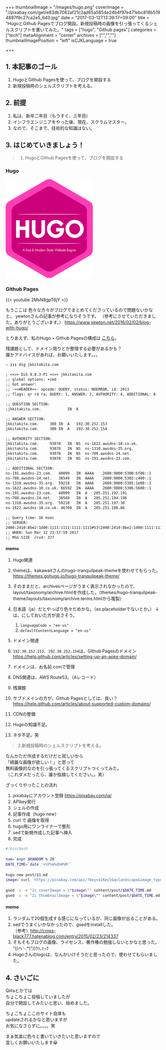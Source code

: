 +++
thumbnailImage = "/images/hugo.png"
coverImage = "//pixabay.com/get/e83db7062af21c2ad65a5854e24b4f97e471ebc818b5194897f9c27ca2e5_640.jpg"
date = "2017-03-12T13:39:17+09:00"
title = "HugoとGithub Pagesでブログ開設。新規投稿時の画像を引っ張ってくるシェルスクリプトを書いてみた。"
tags = ["hugo", "Github pages"]
categories = ["tech"]
metaAlignment = "center"
archives = ["","",""]
thumbnailImagePosition = "left"
isCJKLanguage = true

+++

## 1. 本記事のゴール

1. HugoとGithub Pagesを使って、ブログを開設する
2. 新規投稿時のシェルスクリプトを考える。

## 2. 前提

1. 私は、新卒二年目（もうすぐ、三年目）
2. インフラエンジニアをやった後、現在、スクラムマスター。
3. なので、そこまで、技術的な知識はない。

## 3. はじめていきましょう！

> 1. HugoとGithub Pagesを使って、ブログを開設する

### Hugo

![hugo](/images/hugo.png)

### Github Pages

{{< youtube 2MsN8gpT6jY >}}

もうここは
色々な方々がブログでまとめてくださっているので問題ないかなと。
yewtonさんの記事が参考になりそうです。
（参考にさせていただきました。ありがとうございます。）
https://www.yewton.net/2016/02/02/blog-with-hugo/

とりあえず、私のHugo + Github Pagesの構成は
[こちら](https://github.com/jkkitakita/blog "JK's memo")。

残課題として、ドメイン周りとか整理する必要があるかも？  
誰かアドバイスがあれば、お願いいたします。。。

```
~ ❯❯❯ dig jkkitakita.com

; <<>> DiG 9.8.3-P1 <<>> jkkitakita.com
;; global options: +cmd
;; Got answer:
;; ->>HEADER<<- opcode: QUERY, status: NOERROR, id: 2013
;; flags: qr rd ra; QUERY: 1, ANSWER: 2, AUTHORITY: 4, ADDITIONAL: 8

;; QUESTION SECTION:
;jkkitakita.com.			IN	A

;; ANSWER SECTION:
jkkitakita.com.		300	IN	A	192.30.252.153
jkkitakita.com.		300	IN	A	192.30.252.154

;; AUTHORITY SECTION:
jkkitakita.com.		93078	IN	NS	ns-1622.awsdns-10.co.uk.
jkkitakita.com.		93078	IN	NS	ns-1310.awsdns-35.org.
jkkitakita.com.		93078	IN	NS	ns-708.awsdns-24.net.
jkkitakita.com.		93078	IN	NS	ns-191.awsdns-23.com.

;; ADDITIONAL SECTION:
ns-191.awsdns-23.com.	40099	IN	AAAA	2600:9000:5300:bf00::1
ns-708.awsdns-24.net.	38549	IN	AAAA	2600:9000:5302:c400::1
ns-1310.awsdns-35.org.	59218	IN	AAAA	2600:9000:5305:1e00::1
ns-1622.awsdns-10.co.uk. 66592	IN	AAAA	2600:9000:5306:5600::1
ns-191.awsdns-23.com.	40099	IN	A	205.251.192.191
ns-708.awsdns-24.net.	38549	IN	A	205.251.194.196
ns-1310.awsdns-35.org.	59218	IN	A	205.251.197.30
ns-1622.awsdns-10.co.uk. 46709	IN	A	205.251.198.86

;; Query time: 16 msec
;; SERVER: 2400:2410:8be2:1d00:1111:1111:1111:1111#53(2400:2410:8be2:1d00:1111:1111:1111:1111)
;; WHEN: Sun Mar 12 23:57:59 2017
;; MSG SIZE  rcvd: 377
```

#### memo

1. Hugo関連
  1. themeは、kakawaitさんのhugo-tranquilpeak-themeを使わせてもらった。
  https://themes.gohugo.io/hugo-tranquilpeak-theme/
  1. そのままだと、archivesページがうまく表示されなかったので、layout/taxonomy/archive.htmlを作成した。（themes/hugo-tranquilpeak-theme/layouts/taxonomy/archive.terms.htmlから複製）
  1. 日本語（ja）だとやっぱり色々だめかな。（ex.placeholderでないとか。）
  ↓は、にしておいた方が良さそう。
      1. `languageCode = "en-us"`
      1. `defaultContentLanguage = "en-us"`
1. ドメイン関連
  1. `192.30.252.153`、`192.30.252.154`は、Github Pagesのドメイン
  https://help.github.com/articles/setting-up-an-apex-domain/
  2. ドメインは、お名前.comで管理
  3. DNS関連は、AWS Route53。（Aレコード）

3. 残課題
  1. サブドメインの方が、Github Pagesとしては、良い？
  https://help.github.com/articles/about-supported-custom-domains/
  2. CDNの整備
  3. Hugoの知識不足。
  4. ネタ不足。笑

>2.新規投稿時のシェルスクリプトを考える。

なんかただ作成するだけだと寂しいから  
「綺麗な画像が欲しい！」と思って  
無料画像的なのを引っ張ってくるスクリプトつくってみた。  
（これダメだったら、誰か指摘してください。。笑）  

ざっくりやったことの流れ

1. pixabayにアカウント登録
https://pixabay.com/ja/
2. APIkey発行
3. シェルの作成
  4. 記事作成（hugo new）
  5. curl で 画像を取得
  6. hugo用にワンライナーで整形
  7. sedで新規作成した記事へ挿入
8. 完成


```post.sh
#!bin/bash

num=`expr $RANDOM % 20`
DATE_TIME=`date '+%Y%m%d%H%M'`

hugo new post/$1.md
image=`curl 'https://pixabay.com/api/?key=${Key}&q=landscape&image_type=photo&pretty=true' | jq -r '.hits['$num'].webformatURL' | cut -c7-`

gsed -i -e "2i coverImage = \"$image\"" content/post/$DATE_TIME.md
gsed -i -e "2i thumbnailImage = \"$image\"" content/post/$DATE_TIME.md
```


#### memo

1. ランダムで20個生成する感じになっているが、同じ画像が出ることがある。
2. sedでうまくいかなかったので、gsedをinstallした。  
（参考）http://cross-black777.hatenablog.com/entry/2015/02/23/214337
3. そもそもブログの画像、ライセンス、著作権の勉強しないとかなと思った。  
"(/へ＼*)"))ｳｩ､ﾋｯｸ
4. Hugoさんのlogoは、なんかいけそうだと思ったので、使わせてもらいました。


## 4. さいごに

Qiitaとかでは  
ちょこちょこ投稿していましたが  
自分で開設してみたいと思い、始めました。  

ちょこちょここのサイト自体も  
updateされるかなと思いますが  
お気になさらずに。。。。笑

まぁ気楽に色々と書いていきたいと思いますので  
宜しくお願いいたします😀
